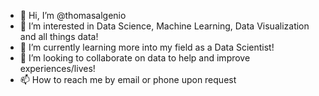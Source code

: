 - 👋 Hi, I’m @thomasalgenio
- 👀 I’m interested in Data Science, Machine Learning, Data Visualization and all things data!
- 🌱 I’m currently learning more into my field as a Data Scientist!
- 💞️ I’m looking to collaborate on data to help and improve experiences/lives!
- 📫 How to reach me by email or phone upon request

<!---
thomasalgenio/thomasalgenio is a ✨ special ✨ repository because its `README.md` (this file) appears on your GitHub profile.
You can click the Preview link to take a look at your changes.
--->
